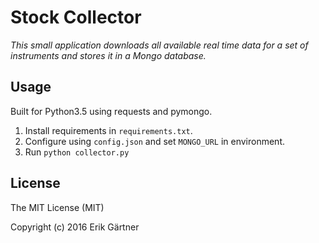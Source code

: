 # Stock Collector
*This small application downloads all available real time data for a set of instruments and stores it in a Mongo database.*

## Usage
Built for Python3.5 using requests and pymongo.

1. Install requirements in `requirements.txt`.
2. Configure using `config.json` and set `MONGO_URL` in environment.
3. Run `python collector.py`

## License
The MIT License (MIT)

Copyright (c) 2016 Erik Gärtner
